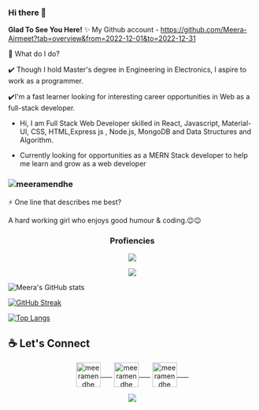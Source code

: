 ### Hi there 👋
**Glad To See You Here!** ✨
My Github account - https://github.com/Meera-Airmeet?tab=overview&from=2022-12-01&to=2022-12-31

🌱 What do I do?

✔️ Though I hold Master's degree in Engineering in Electronics, I aspire to work as a programmer.

✔️I'm a fast learner looking for interesting career opportunities in Web as a full-stack developer.
- Hi, I am Full Stack Web Developer skilled in React, Javascript, Material-UI, CSS, HTML,Express js , Node.js, MongoDB and Data Structures and Algorithm.

- Currently looking for opportunities as a MERN Stack developer to help me learn and grow as a web developer


<h3 align="left"> <img src="https://komarev.com/ghpvc/?username=MeeraMendhe&label=Profile%20views&color=0e75b6&style=flat" alt="meeramendhe" /> </h3>

⚡ One line that describes me best?

A hard working girl who enjoys good humour & coding.😉😉
<!--
**MeeraMendhe/MeeraMendhe** is a ✨ _special_ ✨ repository because its `README.md` (this file) appears on your GitHub profile.

Here are some ideas to get you started:

- 🔭 I’m currently working on ...
- 🌱 I’m currently learning ...
- 👯 I’m looking to collaborate on ...
- 🤔 I’m looking for help with ...
- 💬 Ask me about ...
- 📫 How to reach me: ...
- 😄 Pronouns: ...
- ⚡ Fun fact: ...
-->

<h3 align="center">
Profiencies
  </h3>
  
  <p align="center">
  <img  src="https://user-images.githubusercontent.com/59872807/89734383-7827e580-da79-11ea-9840-299bc8b32335.jpg">
  </p>

<p align="center">
  <img  src="https://user-images.githubusercontent.com/59872807/89734655-0bade600-da7b-11ea-91e3-a38a9d86eb25.jpg">
  </p>
  
  
![Meera's GitHub stats](https://github-readme-stats.vercel.app/api?username=MeeraMendhe&show_icons=true&theme=highcontrast)

[![GitHub Streak](https://github-readme-streak-stats.herokuapp.com/?user=MeeraMendhe&theme=highcontrast&fire=f7a305&ring=b0d90b&currStreakLabel=b0d90b)](https://git.io/streak-stats)

<!-- [![Top Langs](https://github-readme-stats.vercel.app/api/top-langs/?username=MeeraMendhe&show_icons=true&theme=buefy&card_height=20)](https://github.com/MeeraMendhe/github-readme-stats) -->



[![Top Langs](https://github-readme-stats.vercel.app/api/top-langs/?username=MeeraMendhe&layout=compact)](https://github.com/meeramendhe/github-readme-stats)
<h2 align="left">☕ Let's Connect</h2>
<p align="center">
<a href="https://twitter.com/meeramendhe" target="blank"><img align="center" src="https://raw.githubusercontent.com/rahuldkjain/github-profile-readme-generator/master/src/images/icons/Social/twitter.svg" alt="meeramendhe" height="50" width="50"/>&nbsp;&nbsp;&nbsp;&nbsp;&nbsp;&nbsp;</a>
<a href="https://www.linkedin.com/in/meera-mendhe-953240201/" target="blank"><img align="center" src="https://raw.githubusercontent.com/rahuldkjain/github-profile-readme-generator/master/src/images/icons/Social/linked-in-alt.svg" alt="meeramendhe" height="50" width="50"/>&nbsp;&nbsp;&nbsp;&nbsp;&nbsp;&nbsp;</a>
<a href="https://www.instagram.com/meeramendhe/" target="blank"><img align="center" src="https://raw.githubusercontent.com/rahuldkjain/github-profile-readme-generator/master/src/images/icons/Social/instagram.svg" alt="meeramendhe" height="50" width="50" />&nbsp;&nbsp;&nbsp;&nbsp;&nbsp;&nbsp;</a>
</p>
 <p align="center">
  <img  src="https://raw.githubusercontent.com/Trilokia/Trilokia/379277808c61ef204768a61bbc5d25bc7798ccf1/bottom_header.svg">
  </p>
